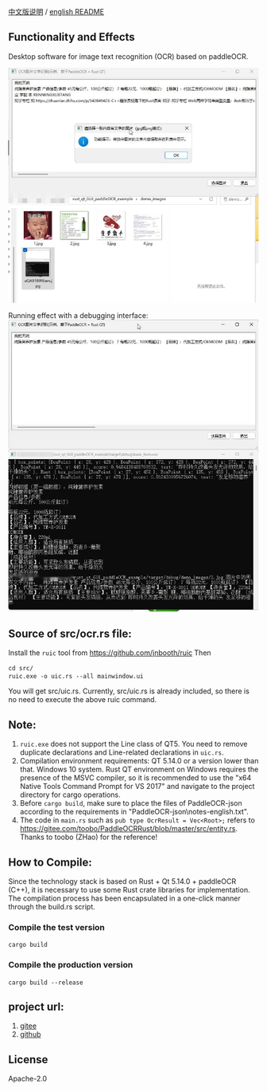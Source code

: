 [中文版说明](README.md) / [english README](README.en.md)
## Functionality and Effects
Desktop software for image text recognition (OCR) based on paddleOCR.

![](demo_images/VmwZEEkuPG.jpg)

Running effect with a debugging interface:
![](demo_images/uQA9189Wam.jpg)


## Source of src/ocr.rs file:

Install the `ruic` tool from https://github.com/jnbooth/ruic
Then
```
cd src/
ruic.exe -o uic.rs --all mainwindow.ui
```
You will get src/uic.rs. Currently, src/uic.rs is already included, so there is no need to execute the above ruic command.


## Note:
1. `ruic.exe` does not support the Line class of QT5. You need to remove duplicate declarations and Line-related declarations in `uic.rs`.
2. Compilation environment requirements: QT 5.14.0 or a version lower than that. Windows 10 system. Rust QT environment on Windows requires the presence of the MSVC compiler, so it is recommended to use the "x64 Native Tools Command Prompt for VS 2017" and navigate to the project directory for cargo operations.
3. Before `cargo build`, make sure to place the files of PaddleOCR-json according to the requirements in "PaddleOCR-json\notes-english.txt".
4. The code in `main.rs` such as `pub type OcrResult = Vec<Root>;` refers to https://gitee.com/toobo/PaddleOCRRust/blob/master/src/entity.rs. Thanks to toobo (ZHao) for the reference!


## How to Compile:
Since the technology stack is based on Rust + Qt 5.14.0 + paddleOCR (C++), it is necessary to use some Rust crate libraries for implementation. The compilation process has been encapsulated in a one-click manner through the build.rs script.
### Compile the test version
```
cargo build
```

### Compile the production version
```
cargo build --release
```

## project url:
1. [gitee](https://gitee.com/kjpioo2006/rust_qt_gui_paddle_ocr_example)
2. [github](https://gitee.com/kerneltravel/rust_qt_gui_paddle_ocr_example)
## License
Apache-2.0